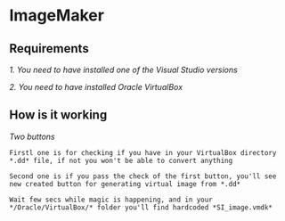 # ImageMaker



## **Requirements**

*1. You need to have installed one of the Visual Studio versions*

*2. You need to have installed Oracle VirtualBox*

## **How is it working**

*Two buttons*

    Firstl one is for checking if you have in your VirtualBox directory *.dd* file, if not you won't be able to convert anything
    
    Second one is if you pass the check of the first button, you'll see new created button for generating virtual image from *.dd*
    
    Wait few secs while magic is happening, and in your */Oracle/VirtualBox/* folder you'll find hardcoded *SI_image.vmdk*
